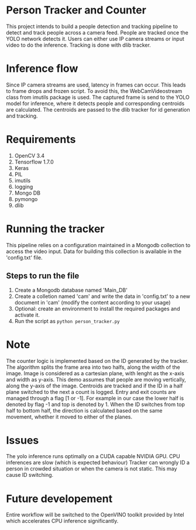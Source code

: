 # Person Tracker and Counter
This project intends to build a people detection and tracking pipeline to detect and track people across a camera feed.
People are tracked once the YOLO network detects it. 
Users can either use IP camera streams or input video to do the inference. Tracking is done with dlib tracker.
# Inference flow
Since IP camera streams are used, latency in frames can occur. This leads to frame drops and frozen script.
To avoid this, the WebCamVideostream class from imutils package is used.
The captured frame is send to the YOLO model for inference, where it detects people and corresponding centroids are calculated.
The centroids are passed to the dlib tracker for id generation and tracking.
# Requirements
1. OpenCV 3.4
2. Tensorflow 1.7.0
3. Keras
4. PIL
5. imutils
6. logging
7. Mongo DB
8. pymongo
9. dlib
# Running the tracker
This pipeline relies on a configuration maintained in a Mongodb collection to access the video input.
Data for building this collection is available in the 'config.txt' file.
## Steps to run the file
1. Create a Mongodb database named 'Main_DB'
2. Create a colletion named 'cam' and write the data in 'config.txt' to a new document in 'cam' (modify the content according to your usage)
3. Optional: create an environment to install the required packages and activate it.
4. Run the script as ```python person_tracker.py```
# Note
The counter logic is implemented based on the ID generated by the tracker.
The algorithm splits the frame area into two halfs, along the width of the image.
Image is considered as a cartesian plane, with lenght as the x-axis and width as y-axis.
This demo assumes that people are moving vertically, along the y-axis of the image.
Centroids are tracked and if the ID in a half plane switched to the next a count is logged.
Entry and exit counts are managed through a flag \[1 or -1]. For example in our case the lower half is denoted by flag -1 and top is denoted by 1. When the ID switches from top half to bottom half, the direction is calculated based on the same movement, whether it moved to either of the planes.
# Issues
The yolo inference runs optimally on a CUDA capable NVIDIA GPU. CPU inferences are slow (which is expected behaviour)
Tracker can  wrongly ID a person in crowded situation or when the camera is not static. This may cause ID switching.
# Future developement
Entire workflow will be switched to the OpenVINO toolkit provided by Intel which accelerates CPU inference significantly.
